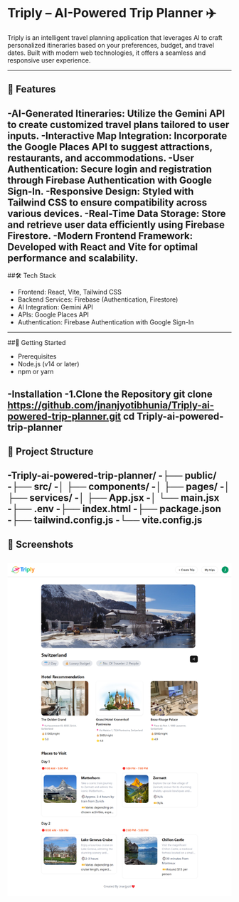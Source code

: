 # Triply – AI-Powered Trip Planner ✈️
Triply is an intelligent travel planning application that leverages AI to craft personalized itineraries based on your preferences, budget, and travel dates. Built with modern web technologies, it offers a seamless and responsive user experience.

---
## 🌟 Features
-AI-Generated Itineraries: Utilize the Gemini API to create customized travel plans tailored to user inputs.
-Interactive Map Integration: Incorporate the Google Places API to suggest attractions, restaurants, and accommodations.
-User Authentication: Secure login and registration through Firebase Authentication with Google Sign-In.
-Responsive Design: Styled with Tailwind CSS to ensure compatibility across various devices.
-Real-Time Data Storage: Store and retrieve user data efficiently using Firebase Firestore.
-Modern Frontend Framework: Developed with React and Vite for optimal performance and scalability.
---
##🛠️ Tech Stack
- Frontend: React, Vite, Tailwind CSS
- Backend Services: Firebase (Authentication, Firestore)
- AI Integration: Gemini API
- APIs: Google Places API
- Authentication: Firebase Authentication with Google Sign-In
---
##🚀 Getting Started
- Prerequisites
- Node.js (v14 or later)
- npm or yarn

-Installation
 -1.Clone the Repository
   git clone https://github.com/jnanjyotibhunia/Triply-ai-powered-trip-planner.git
   cd Triply-ai-powered-trip-planner
---
## 📁 Project Structure
-Triply-ai-powered-trip-planner/
-├── public/
-├── src/
-│   ├── components/
-│   ├── pages/
-│   ├── services/
-│   ├── App.jsx
-│   └── main.jsx
-├── .env
-├── index.html
-├── package.json
-├── tailwind.config.js
-└── vite.config.js
---
## 📸 Screenshots
![image-alt](https://github.com/jnanjyotibhunia/Triply-ai-powered-trip-planner/blob/4a99c7b1afc4adbda9bcc963444ace6c91f50b6e/screencapture-localhost-5173-view-trip-1746425944765-2025-05-05-14_49_57.png)
---

